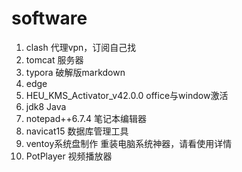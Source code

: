 # software
1. clash 代理vpn，订阅自己找
2. tomcat 服务器
3. typora 破解版markdown
4. edge  
5. HEU_KMS_Activator_v42.0.0  office与window激活
6. jdk8     Java
7. notepad++6.7.4    笔记本编辑器
8. navicat15          数据库管理工具
9. ventoy系统盘制作   重装电脑系统神器，请看使用详情
10. PotPlayer 视频播放器
